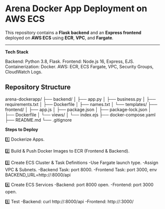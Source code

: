 # Arena Docker App Deployment on AWS ECS

This repository contains a **Flask backend** and an **Express frontend** deployed on **AWS ECS** using **ECR**, **VPC**, and **Fargate**.  

---

**Tech Stack**

Backend: Python 3.8, Flask.
Frontend: Node.js 16, Express, EJS.
Containerization: Docker.
AWS: ECR, ECS Fargate, VPC, Security Groups, CloudWatch Logs.

## **Repository Structure**

arena-dockerapp/
├── backend/
│   ├── app.py
│   ├── business.py
│   ├── requirements.txt
│   ├── Dockerfile
│   ├── names.txt
│   └── templates/
├── frontend/
│   ├── app.js
│   ├── package.json
│   ├── package-lock.json
│   ├── Dockerfile
│   └── views/
│       └── index.ejs
├── docker-compose.yaml
├── README.md
└── .gitignore

**Steps to Deploy**

1️⃣ Dockerize Apps.

2️⃣ Build & Push Docker Images to ECR (Frontend & Backend).

3️⃣ Create ECS Cluster & Task Definitions
-Use Fargate launch type.
-Assign VPC & Subnets.
-Backend Task: port 8000.
-Frontend Task: port 3000, env BACKEND_URL=http://<backend-ip>:8000/api

4️⃣ Create ECS Services
-Backend: port 8000 open.
-Frontend: port 3000 open.

5️⃣ Test
-Backend: curl http://<backend-ip>:8000/api
-Frontend: http://<frontend-ip>:3000/